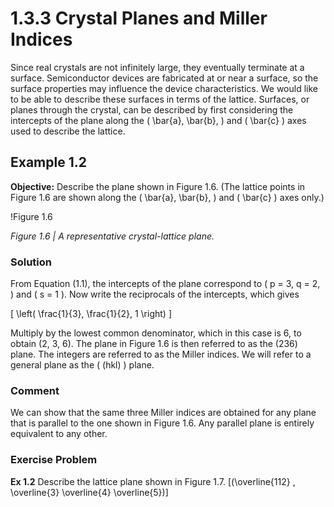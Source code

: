 # 1.3.3 Crystal Planes and Miller Indices

Since real crystals are not infinitely large, they eventually terminate at a surface. Semiconductor devices are fabricated at or near a surface, so the surface properties may influence the device characteristics. We would like to be able to describe these surfaces in terms of the lattice. Surfaces, or planes through the crystal, can be described by first considering the intercepts of the plane along the \( \bar{a}, \bar{b}, \) and \( \bar{c} \) axes used to describe the lattice.

## Example 1.2

**Objective:** Describe the plane shown in Figure 1.6. (The lattice points in Figure 1.6 are shown along the \( \bar{a}, \bar{b}, \) and \( \bar{c} \) axes only.)

!Figure 1.6

*Figure 1.6 | A representative crystal-lattice plane.*

### Solution

From Equation (1.1), the intercepts of the plane correspond to \( p = 3, q = 2, \) and \( s = 1 \). Now write the reciprocals of the intercepts, which gives

\[
\left( \frac{1}{3}, \frac{1}{2}, 1 \right)
\]

Multiply by the lowest common denominator, which in this case is 6, to obtain (2, 3, 6). The plane in Figure 1.6 is then referred to as the (236) plane. The integers are referred to as the Miller indices. We will refer to a general plane as the \( (hkl) \) plane.

### Comment

We can show that the same three Miller indices are obtained for any plane that is parallel to the one shown in Figure 1.6. Any parallel plane is entirely equivalent to any other.

### Exercise Problem

**Ex 1.2** Describe the lattice plane shown in Figure 1.7. [\(\overline{112} \, \overline{3} \overline{4} \overline{5}\)]